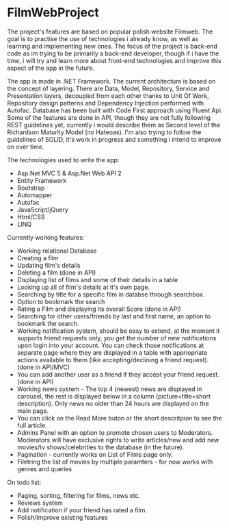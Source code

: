 # FilmWebProject
The project's features are based on popular polish website Filmweb. The goal is to practise the use of technologies i already know, as well as learning and implementing new ones. The focus of the project is back-end code as im trying to be primarily a back-end developer, though if i have the time, i will try and learn more about front-end technologies and improve this aspect of the app in the future.

The app is made in .NET Framework. The current architecture is based on the concept of layering. There are Data, Model, Repository, Service and Presentation layers, decoupled from each other thanks to Unit Of Work, Repository design patterns and Dependency Injection performed with Autofac. Database has been built with Code First approach using Fluent Api. Some of the features are done in API, though they are not fully following REST guidelines yet, currently i would describe them as Second level of the Richardson Maturity Model (no Hateoas). I'm also trying to follow the guidelines of SOLID, it's work in progress and something i intend to improve on over time.

The technologies used to write the app:

- Asp.Net MVC 5 & Asp.Net Web API 2
- Entity Framework
- Bootstrap
- Automapper
- Autofac
- JavaScript/jQuery
- Html/CSS
- LINQ

Currently working features:

- Working relational Database
- Creating a film
- Updating film's details
- Deleting a film (done in API)
- Displaying list of films and some of their details in a table
- Looking up all of film's details at it's own page.
- Searching by title for a specific film in databse through searchbox.
- Option to bookmark the search
- Rating a Film and displaying its overall Score (done in API)
- Searching for other users/friends by last and first name, an option to bookmark the search.
- Working notification system, should be easy to extend, at the moment it supports friend requests only, you get the number of new notifications upon login into your account. You can check those notifications at separate page where they are displayed in a table with appriopriate actions available to them (like accepting/declining a friend request). (done in API/MVC)
- You can add another user as a friend if they accept your friend request. (done in API)
- Working news system - The top 4 (newest) news are displayed in carousel, the rest is displayed below in a column (picture+title+short description). Only news no older than 24 hours are displayed on the main page.
- You can click on the Read More buton or the short descritpion to see the full article.
- Admins Panel with an option to promote chosen users to Moderators. Moderators will have exclusive rights to write articles/new and add new movies/tv shows/celebrities to the database (in the future).
- Pagination - currently works on List of Films page only.
- Filetring the list of movies by multiple paramters - for now works with genres and queries

On todo list:
- Paging, sorting, filtering for films, news etc.
- Reviews system
- Add notification if your friend has rated a film.
- Polish/Improve existing features
